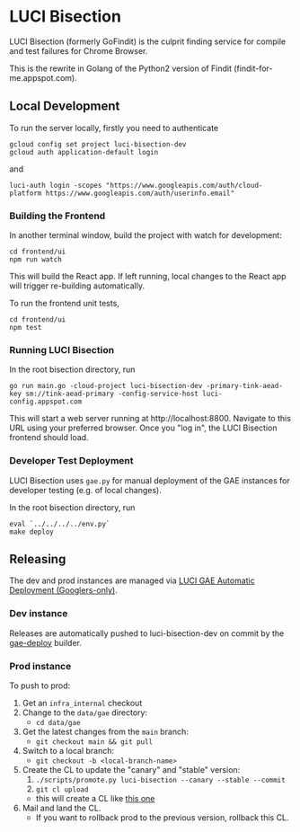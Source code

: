 # LUCI Bisection

LUCI Bisection (formerly GoFindit) is the culprit finding service for compile and test failures for Chrome Browser.

This is the rewrite in Golang of the Python2 version of Findit (findit-for-me.appspot.com).

## Local Development

To run the server locally, firstly you need to authenticate
```
gcloud config set project luci-bisection-dev
gcloud auth application-default login
```
and
```
luci-auth login -scopes "https://www.googleapis.com/auth/cloud-platform https://www.googleapis.com/auth/userinfo.email"
```

### Building the Frontend

In another terminal window, build the project with watch for development:
```
cd frontend/ui
npm run watch
```
This will build the React app. If left running, local changes to the React app
will trigger re-building automatically.

To run the frontend unit tests,
```
cd frontend/ui
npm test
```

### Running LUCI Bisection

In the root bisection directory, run
```
go run main.go -cloud-project luci-bisection-dev -primary-tink-aead-key sm://tink-aead-primary -config-service-host luci-config.appspot.com
```

This will start a web server running at http://localhost:8800.
Navigate to this URL using your preferred browser.
Once you "log in", the LUCI Bisection frontend should load.

### Developer Test Deployment

LUCI Bisection uses `gae.py` for manual deployment of the GAE instances for developer
testing (e.g. of local changes).

In the root bisection directory, run
```
eval `../../../../env.py`
make deploy
```

## Releasing

The dev and prod instances are managed via
[LUCI GAE Automatic Deployment (Googlers-only)](http://go/luci/how_to_deploy.md).

### Dev instance

Releases are automatically pushed to luci-bisection-dev on commit by the
[gae-deploy](https://ci.chromium.org/p/infradata-gae/builders/ci/gae-deploy)
builder.

### Prod instance

To push to prod:
1. Get an `infra_internal` checkout
1. Change to the `data/gae` directory:
    * `cd data/gae`
1. Get the latest changes from the `main` branch:
    * `git checkout main && git pull`
1. Switch to a local branch:
    * `git checkout -b <local-branch-name>`
1. Create the CL to update the "canary" and "stable" version:
    1. `./scripts/promote.py luci-bisection --canary --stable --commit`
    1. `git cl upload`
    * this will create a CL like [this one](https://chrome-internal-review.googlesource.com/c/infradata/gae/+/5008853)
1. Mail and land the CL.
    * If you want to rollback prod to the previous version, rollback this CL.
